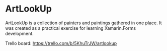 # ArtLookUp

ArtLookUp is a collection of painters and paintings gathered in one place. It was created as a practical exercise for learning Xamarin.Forms development.

Trello board: https://trello.com/b/5KhuTrJW/artlookup
